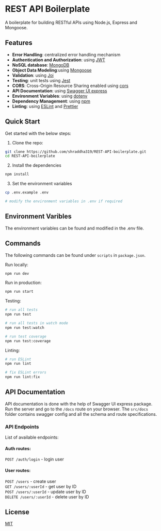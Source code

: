 # REST API Boilerplate

A boilerplate for building RESTful APIs using Node.js, Express and Mongoose.

## Features

- **Error Handling**: centralized error handling mechanism
- **Authentication and Authorization**: using [JWT](https://jwt.io)
- **NoSQL database**: [MongoDB](https://www.mongodb.com)
- **Object Data Modeling**:using [Mongoose](https://mongoosejs.com)
- **Validation**: using [Joi](https://github.com/sideway/joi)
- **Testing**: unit tests using [Jest](https://jestjs.io)
- **CORS**: Cross-Origin Resource Sharing enabled using [cors](https://github.com/expressjs/cors)
- **API Documentation**: using [Swagger UI express](https://github.com/scottie1984/swagger-ui-express)
- **Environment Variables**: using [dotenv](https://github.com/motdotla/dotenv)
- **Dependency Management**: using [npm](https://www.npmjs.com)
- **Linting**: using [ESLint](https://eslint.org) and [Prettier](https://prettier.io)

## Quick Start

Get started with the below steps:

1. Clone the repo:

```bash
git clone https://github.com/shraddha319/REST-API-boilerplate.git
cd REST-API-boilerplate
```

2. Install the dependencies

```bash
npm install
```

3. Set the environment variables

```bash
cp .env.example .env

# modify the environment variables in .env if required
```

## Environment Varibles

The environment variables can be found and modified in the .env file.

## Commands

The following commands can be found under `scripts` in `package.json`.

Run locally:

```bash
npm run dev
```

Run in production:

```bash
npm run start
```

Testing:

```bash
# run all tests
npm run test

# run all tests in watch mode
npm run test:watch

# run test coverage
npm run test:coverage
```

Linting:

```bash
# run ESLint
npm run lint

# fix ESLint errors
npm run lint:fix
```

## API Documentation

API documentation is done with the help of Swagger UI express package. Run the server and go to the `/docs` route on your browser. The `src/docs` folder contains swagger config and all the schema and route specifications.

### API Endpoints

List of available endpoints:

#### Auth routes:

`POST /auth/login` - login user

#### User routes:

`POST /users` - create user\
`GET /users/:userId` - get user by ID\
`POST /users/:userId` - update user by ID\
`DELETE /users/:userId` - delete user by ID

## License

[MIT](LICENSE)
